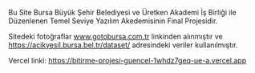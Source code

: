 Bu Site Bursa Büyük Şehir Belediyesi ve Üretken Akademi İş Birliği ile Düzenlenen </code16> Temel Seviye Yazılım Akedemisinin Final Projesidir.

Sitedeki fotoğraflar www.gotobursa.com.tr linkinden alınmıştır ve https://acikyesil.bursa.bel.tr/dataset/ adresindeki veriler kullanılmıştır.

Vercel linki: https://bitirme-projesi-guencel-1whdz7geq-ue-a.vercel.app